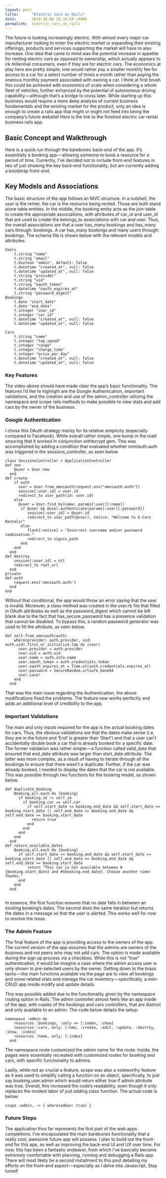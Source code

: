 ```yaml
---
layout: post
title:      "Electric Cars on Rails"
date:       2018-10-08 20:34:59 +0000
permalink:  electric_cars_on_rails
---
```


The future is looking increasingly electric. With almost every major car manufacturer looking to enter the electric market or expanding their existing offerings, products and services supporting the market will have to also increase. One idea that came to mind was the potential increase in appetite for renting electric cars as opposed to ownership, which actually appears to irk millennial consumers, even if they are for electric cars. The economics at play here are pretty simple; one would rather pay a smaller monthly fee for access to a car for a select number of times a month rather than paying the onerous monthly payment associated with owning a car. I think at first brush this could be achieved with economics of scale when considering a whole fleet of vehicles, further enhanced by the potential of autonomous driving capability — although that’s a bridge to cross later. While starting up this business would require a more deep analysis of current business fundamentals and the existing market for the product, only an idea is enough to create a rails app that might or might not feed into being the company’s future website! Here is the link to the finished electric car rental business rails app.

## Basic Concept and Walkthrough
Here is a quick run through the barebones back-end of the app. It’s essentially a booking app — allowing someone to book a resource for a period of time. Currently, I’ve decided not to include front-end features in lieu of just showing the key back-end functionality, but am currently adding a bootstrap front-end.

## Key Models and Associations
The basic structure of the app follows an MVC structure. In a nutshell, the user is the renter, the car is the resource being rented. Those are both stand alone table entities. In the middle, the booking entity acts as the join-table to create the appropriate associations, with attributes of car_id and user_id that are used to create the belongs_to associations with car and user. Thus, the overall associations are that a user has_many bookings and has_many cars through: bookings. A car has_many bookings and many users through: bookings. The schema file is shown below with the relevant models and attributes.

```
Users
    t.string "name"
    t.string "email"
    t.boolean "admin", default: false
    t.datetime "created_at", null: false
    t.datetime "updated_at", null: false
    t.string "provider"
    t.string "uid"
    t.string "oauth_token"
    t.datetime "oauth_expires_at"
    t.string "password_digest"
Bookings
    t.date "start_date"
    t.date "end_date"
    t.integer "user_id"
    t.integer "car_id"
    t.datetime "created_at", null: false
    t.datetime "updated_at", null: false

Cars
    t.string "name"
    t.integer "top_speed"
    t.integer "range"
    t.integer "charge_time"
    t.integer "price_per_day"
    t.datetime "created_at", null: false
    t.datetime "updated_at", null: false

```
 
### Key Features

The video above should have made clear the app’s basic functionality. The features I’d like to highlight are the Google Authentication, important validations, and the creation and use of the admin_controller utilizing the namespace and scope rails methods to make possible to view stats and add cars by the owner of the business.

### Google Authentication

I chose this OAuth strategy mainly for its relative simplicity (especially compared to Facebook). While overall rather simple, one bump in the road ensuring that it worked in conjunction withbcrypt gem. This was accomplished by adding a condition that evaluated whether omniauth.auth was triggered in the sessions_controller, as seen below.

```
class SessionsController < ApplicationController
def new
    @user = User.new
  end
def create
    if auth
      user = User.from_omniauth(request.env["omniauth.auth"])
      session[:user_id] = user.id
      redirect_to user_path(id: user.id)
    else
      @user = User.find_by(name: params[:user][:name])
       if @user && @user.authenticate(params[:user][:password])
          session[:user_id] = @user.id
          redirect_to user_path(@user), notice: "Welcome to E-Cars Rentals!"
       else
          flash[:notice] = "Incorrect username and/or password combination."
          redirect_to signin_path
       end
    end
  end
def destroy
    session[:user_id] = nil
    redirect_to root_url
  end
private
def auth
    request.env['omniauth.auth']
  end
end

```

Without that conditional, the app would throw an error saying that the user is invalid. Moreover, a class method was created in the user.rb file that filled in OAuth attributes as well as the password_digest which cannot be left blank due to the fact that has_secure_password has a presence validation that cannot be disabled. To bypass this, a random password generator was used to fill the attribute, as seen below.

```
def self.from_omniauth(auth)
    where(provider: auth.provider, uid: auth.uid).first_or_initialize.tap do |user|
      user.provider = auth.provider
      user.uid = auth.uid
      user.name = auth.info.name
      user.oauth_token = auth.credentials.token
      user.oauth_expires_at = Time.at(auth.credentials.expires_at)
      user.password = SecureRandom.urlsafe_base64
      user.save!
    end
  end
```

That was the main issue regarding the Authentication, the above modifications fixed the problems. The feature now works perfectly and adds an additional level of credibility to the app.

### Important Validations

The main and only inputs required for the app is the actual booking dates for cars. Thus, the obvious validations are that the dates make sense (i.e, they are in the future and ‘End’ is greater than ‘Start’) and that a user can’t accidentally double book a car that is already booked for a specific date. The former validation was rather simple — a function called valid_date that ensured that end_date attribute was larger than start_date attribute. The latter was more complex, as a result of having to iterate through all the bookings to ensure that there wasn’t a duplicate. Further, if the car was already booked, I needed to display the dates that the car is not available. This was possible through two functions for the booking model, as shown below.


```
def duplicate_booking
    Booking.all.each do |booking|
      if booking.id != self.id
        if booking.car == self.car
          if self.start_date <= booking.end_date && self.start_date >= booking.start_date || self.end_date <= booking.end_date && self.end_date >= booking.start_date
            return true
          end
        end
      end
    end
  end
def return_available_dates
    Booking.all.each do |booking|
      if self.start_date <= booking.end_date && self.start_date >= booking.start_date || self.end_date <= booking.end_date && self.end_date >= booking.start_date
          return "This car is not available between #{booking.start_date} and #{booking.end_date}. Choose another time! Thanks."
      end
    end
  end
	
```

In essence, the first function ensures that no date falls in between an existing booking’s dates. The second does the same iteration but returns the dates in a message so that the user is alerted. This works well for now to resolve the issue.

### The Admin Feature

The final feature of the app is providing access to the owners of the app. The current version of the app assumes that the admins are owners of the business and not peers who may not add cars. The option is made available during the sign up process via a checkbox. While this is not “true” authentication, it would be imagine a case where the admin access user is only shown to pre-selected users by the owner. Getting down to the brass tacks — the main functions available via the page are to view all bookings and some related stats and manage the car inventory — specifically, a mini-CRUD app inside modify and update details.

This was possible added due to the functionality given by the namespace routing option in Rails. The admin controller almost feels like an app inside of the app, with copies of the bookings and cars controllers, that are distinct and only available to an admin. The code below details the setup:

```
namespace :admin do
    resources :bookings, :only => [:index, :show]
    resources :cars, only: [:new, :create, :edit, :update, :destroy, :show, :index]
    resources :home, only: [:index]
  end
```

The namespace route customized the admin name for the route. Inside, the pages were essentially recreated with customized routes for booking and cars, with specific functionality to admins.

Lastly, while not as crucial a feature, scope was also a noteworthy feature as it was used to simplify calling a function on an object, specifically, to just say booking.user.admin which would return either true if admin attribute was true. Overall, this increased the code’s readability, even though it only replaces the modest labor of just adding class function. The actual code is below:

```
scope :admin, -> { where(admin: true) }
```

### Future Steps

The application thus far represents the first part of the web apps completions. I’ve encapsulated the main barebones functionality that a really cool, awesome future app will possess. I plan to build out the front-end for this app, as well as improving the back-end UI and UX over time. For now, this has been a fantastic endeavor, from which I’ve basically become extremely comfortable with planning, running and debugging a Rails app. There will most likely be a second installment to this post detailing my efforts on the front-end aspect — especially as I delve into Javascript. Stay tuned!
